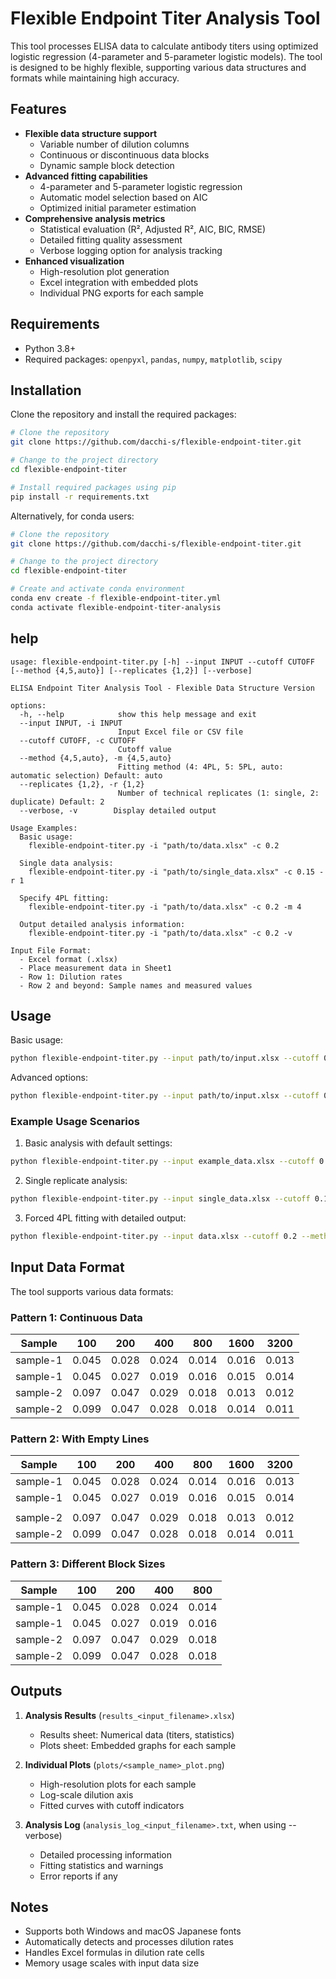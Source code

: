 # Flexible Endpoint Titer Analysis Tool

This tool processes ELISA data to calculate antibody titers using optimized logistic regression (4-parameter and 5-parameter logistic models). The tool is designed to be highly flexible, supporting various data structures and formats while maintaining high accuracy.

## Features

* **Flexible data structure support**
  - Variable number of dilution columns
  - Continuous or discontinuous data blocks
  - Dynamic sample block detection
* **Advanced fitting capabilities**
  - 4-parameter and 5-parameter logistic regression
  - Automatic model selection based on AIC
  - Optimized initial parameter estimation
* **Comprehensive analysis metrics**
  - Statistical evaluation (R², Adjusted R², AIC, BIC, RMSE)
  - Detailed fitting quality assessment
  - Verbose logging option for analysis tracking
* **Enhanced visualization**
  - High-resolution plot generation
  - Excel integration with embedded plots
  - Individual PNG exports for each sample

## Requirements

* Python 3.8+
* Required packages: `openpyxl`, `pandas`, `numpy`, `matplotlib`, `scipy`

## Installation

Clone the repository and install the required packages:

```bash
# Clone the repository
git clone https://github.com/dacchi-s/flexible-endpoint-titer.git

# Change to the project directory
cd flexible-endpoint-titer

# Install required packages using pip
pip install -r requirements.txt
```

Alternatively, for conda users:

```bash
# Clone the repository
git clone https://github.com/dacchi-s/flexible-endpoint-titer.git

# Change to the project directory
cd flexible-endpoint-titer

# Create and activate conda environment
conda env create -f flexible-endpoint-titer.yml
conda activate flexible-endpoint-titer-analysis
```

## help
```
usage: flexible-endpoint-titer.py [-h] --input INPUT --cutoff CUTOFF [--method {4,5,auto}] [--replicates {1,2}] [--verbose]

ELISA Endpoint Titer Analysis Tool - Flexible Data Structure Version

options:
  -h, --help            show this help message and exit
  --input INPUT, -i INPUT
                        Input Excel file or CSV file
  --cutoff CUTOFF, -c CUTOFF
                        Cutoff value
  --method {4,5,auto}, -m {4,5,auto}
                        Fitting method (4: 4PL, 5: 5PL, auto: automatic selection) Default: auto
  --replicates {1,2}, -r {1,2}
                        Number of technical replicates (1: single, 2: duplicate) Default: 2
  --verbose, -v        Display detailed output

Usage Examples:
  Basic usage:
    flexible-endpoint-titer.py -i "path/to/data.xlsx" -c 0.2
  
  Single data analysis:
    flexible-endpoint-titer.py -i "path/to/single_data.xlsx" -c 0.15 -r 1
  
  Specify 4PL fitting:
    flexible-endpoint-titer.py -i "path/to/data.xlsx" -c 0.2 -m 4
  
  Output detailed analysis information:
    flexible-endpoint-titer.py -i "path/to/data.xlsx" -c 0.2 -v

Input File Format:
  - Excel format (.xlsx)
  - Place measurement data in Sheet1
  - Row 1: Dilution rates
  - Row 2 and beyond: Sample names and measured values
```

## Usage

Basic usage:
```bash
python flexible-endpoint-titer.py --input path/to/input.xlsx --cutoff 0.2
```

Advanced options:
```bash
python flexible-endpoint-titer.py --input path/to/input.xlsx --cutoff 0.2 --method <4|5|auto> --replicates <1|2> --verbose
```

### Example Usage Scenarios

1. Basic analysis with default settings:
```bash
python flexible-endpoint-titer.py --input example_data.xlsx --cutoff 0.1
```

2. Single replicate analysis:
```bash
python flexible-endpoint-titer.py --input single_data.xlsx --cutoff 0.15 --replicates 1
```

3. Forced 4PL fitting with detailed output:
```bash
python flexible-endpoint-titer.py --input data.xlsx --cutoff 0.2 --method 4 --verbose
```

## Input Data Format

The tool supports various data formats:

### Pattern 1: Continuous Data
| Sample   | 100   | 200   | 400   | 800   | 1600  | 3200  |
|----------|-------|-------|-------|-------|-------|-------|
| sample-1 | 0.045 | 0.028 | 0.024 | 0.014 | 0.016 | 0.013 |
| sample-1 | 0.045 | 0.027 | 0.019 | 0.016 | 0.015 | 0.014 |
| sample-2 | 0.097 | 0.047 | 0.029 | 0.018 | 0.013 | 0.012 |
| sample-2 | 0.099 | 0.047 | 0.028 | 0.018 | 0.014 | 0.011 |

### Pattern 2: With Empty Lines
| Sample   | 100   | 200   | 400   | 800   | 1600  | 3200  |
|----------|-------|-------|-------|-------|-------|-------|
| sample-1 | 0.045 | 0.028 | 0.024 | 0.014 | 0.016 | 0.013 |
| sample-1 | 0.045 | 0.027 | 0.019 | 0.016 | 0.015 | 0.014 |
|          |       |       |       |       |       |       |
| sample-2 | 0.097 | 0.047 | 0.029 | 0.018 | 0.013 | 0.012 |
| sample-2 | 0.099 | 0.047 | 0.028 | 0.018 | 0.014 | 0.011 |

### Pattern 3: Different Block Sizes
| Sample   | 100   | 200   | 400   | 800   | 
|----------|-------|-------|-------|-------|
| sample-1 | 0.045 | 0.028 | 0.024 | 0.014 |
| sample-1 | 0.045 | 0.027 | 0.019 | 0.016 |
| sample-2 | 0.097 | 0.047 | 0.029 | 0.018 |
| sample-2 | 0.099 | 0.047 | 0.028 | 0.018 |

## Outputs

1. **Analysis Results** (`results_<input_filename>.xlsx`)
   - Results sheet: Numerical data (titers, statistics)
   - Plots sheet: Embedded graphs for each sample

2. **Individual Plots** (`plots/<sample_name>_plot.png`)
   - High-resolution plots for each sample
   - Log-scale dilution axis
   - Fitted curves with cutoff indicators

3. **Analysis Log** (`analysis_log_<input_filename>.txt`, when using --verbose)
   - Detailed processing information
   - Fitting statistics and warnings
   - Error reports if any

## Notes

- Supports both Windows and macOS Japanese fonts
- Automatically detects and processes dilution rates
- Handles Excel formulas in dilution rate cells
- Memory usage scales with input data size
